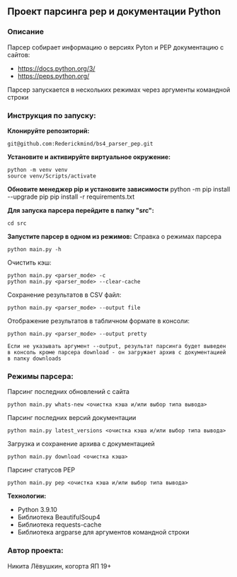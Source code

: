 ## Проект парсинга pep и документации Python

### Описание
Парсер собирает информацию о версиях Pyton и PEP документацию с сайтов:
- https://docs.python.org/3/
- https://peps.python.org/

Парсер запускается в нескольких режимах через аргументы командной строки

### Инструкция по запуску:
**Клонируйте репозиторий:**
```
git@github.com:Rederickmind/bs4_parser_pep.git
```
**Установите и активируйте виртуальное окружение:**
```
python -m venv venv
source venv/Scripts/activate
```
**Обновите менеджер pip и установите зависимости**
python -m pip install --upgrade pip
pip install -r requirements.txt

**Для запуска парсера перейдите в папку "src":**
```
cd src
```
**Запустите парсер в одном из режимов:**
Справка о режимах парсера
```
python main.py -h
```
Очистить кэш:
```
python main.py <parser_mode> -c
python main.py <parser_mode> --clear-cache
```
Сохранение результатов в CSV файл:
```
python main.py <parser_mode> --output file
```
Отображение результатов в табличном формате в консоли:
```
python main.py <parser_mode> --output pretty
```
```
Если не указывать аргумент --output, результат парсинга будет выведен в консоль кроме парсера download - он загружает архив с документацией в папку downloads
```

### Режимы парсера:
Парсинг последних обновлений с сайта
```
python main.py whats-new <очистка кэша и/или выбор типа вывода>
```

Парсинг последних версий документации
```
python main.py latest_versions <очистка кэша и/или выбор типа вывода>
```

Загрузка и сохранение архива с документацией
```
python main.py download <очистка кэша>
```

Парсинг статусов PEP
```
python main.py pep <очистка кэша и/или выбор типа вывода>
```

**Технологии:**
- Python 3.9.10
- Библиотека BeautifulSoup4
- Библиотека requests-cache
- Библиотека argparse для аргументов командной строки 

### Автор проекта:

Никита Лёвушкин, когорта ЯП 19+